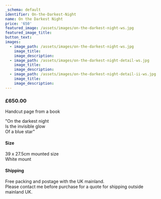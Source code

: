 ```yaml
---
_schema: default
identifier: On-the-Darkest-Night
name: On the Darkest Night
price: '650'
featured_image: /assets/images/on-the-darkest-night-ws.jpg
featured_image_title:
button_text:
images:
  - image_path: /assets/images/on-the-darkest-night-ws.jpg
    image_title:
    image_description:
  - image_path: /assets/images/on-the-darkest-night-detail-ws.jpg
    image_title:
    image_description:
  - image_path: /assets/images/on-the-darkest-night-detail-ii-ws.jpg
    image_title:
    image_description:
---
```

### £650.00

Handcut page from a book

"On the darkest night<br>Is the invisible glow<br>Of a blue star"

#### Size

39 x 27.5cm mounted size<br>White mount

#### Shipping

Free packing and postage with the UK mainland.<br>Please contact me before purchase for a quote for shipping outside mainland UK.